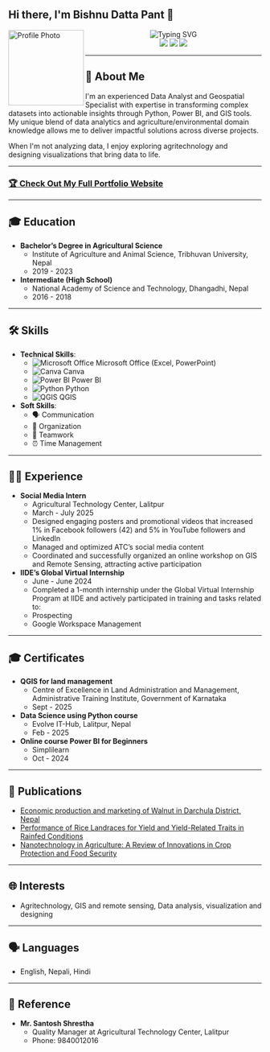 ## Hi there, I'm Bishnu Datta Pant 👋
<img src="assets/profile.jpg" alt="Profile Photo" width="150" align="left"> <!-- Optional: Add photo if uploaded -->

<p align="center">
  <img src="https://readme-typing-svg.herokuapp.com?font=Fira+Code&pause=1000&color=2E9EF7&center=true&vCenter=true&width=600&lines=Data+Analyst+%7C+Geospatial+Specialist;Transforming+Data+into+Actionable+Insights;Agricultural+Data+Expert;GIS+%26+Visualization+Enthusiast" alt="Typing SVG" /><br>
  <a href="https://linkedin.com/in/contactbishnupant"><img src="https://img.shields.io/badge/LinkedIn-Connect-blue?style=for-the-badge&logo=linkedin"></a>
  <a href="mailto:pantb813@gmail.com"><img src="https://img.shields.io/badge/Email-Contact-green?style=for-the-badge&logo=gmail"></a>
  <a href="https://github.com/Bishnu324/BishnuDattaPant_CV.pdf" download><img src="https://img.shields.io/badge/Download%20CV-PDF-orange?style=for-the-badge"></a>
</p>

---

## 🚀 About Me
I'm an experienced Data Analyst and Geospatial Specialist with expertise in transforming complex datasets into actionable insights through Python, Power BI, and GIS tools. My unique blend of data analytics and agriculture/environmental domain knowledge allows me to deliver impactful solutions across diverse projects.

When I'm not analyzing data, I enjoy exploring agritechnology and designing visualizations that bring data to life.

---

### [🏆 Check Out My Full Portfolio Website](https://Bishnu324.github.io/)

---

## 🎓 Education
- **Bachelor’s Degree in Agricultural Science**
  - Institute of Agriculture and Animal Science, Tribhuvan University, Nepal
  - 2019 - 2023
- **Intermediate (High School)**
  - National Academy of Science and Technology, Dhangadhi, Nepal
  - 2016 - 2018

---

## 🛠️ Skills
- **Technical Skills**: 
  - <img src="https://img.shields.io/badge/Microsoft%20Office-Expert-217346?style=flat&logo=microsoft-office&logoColor=white" alt="Microsoft Office"> Microsoft Office (Excel, PowerPoint)
  - <img src="https://img.shields.io/badge/Canva-Intermediate-00C4B4?style=flat&logo=canva" alt="Canva"> Canva
  - <img src="https://img.shields.io/badge/Power%20BI-Expert-F2C811?style=flat&logo=powerbi" alt="Power BI"> Power BI
  - <img src="https://img.shields.io/badge/Python-Intermediate-3776AB?style=flat&logo=python" alt="Python"> Python
  - <img src="https://img.shields.io/badge/QGIS-Intermediate-589636?style=flat" alt="QGIS"> QGIS
- **Soft Skills**: 
  - 🗣️ Communication
  - 📅 Organization
  - 🤝 Teamwork
  - ⏰ Time Management

---

## 👨‍💼 Experience
- **Social Media Intern**
  - Agricultural Technology Center, Lalitpur
  - March - July 2025
  - Designed engaging posters and promotional videos that increased 1% in Facebook followers (42) and 5% in YouTube followers and LinkedIn
  - Managed and optimized ATC’s social media content
  - Coordinated and successfully organized an online workshop on GIS and Remote Sensing, attracting active participation
- **IIDE’s Global Virtual Internship**
  - June - June 2024
  - Completed a 1-month internship under the Global Virtual Internship Program at IIDE and actively participated in training and tasks related to:
  - Prospecting
  - Google Workspace Management

---

## 🎓 Certificates
- **QGIS for land management**
  - Centre of Excellence in Land Administration and Management, Administrative Training Institute, Government of Karnataka
  - Sept - 2025
- **Data Science using Python course**
  - Evolve IT-Hub, Lalitpur, Nepal
  - Feb - 2025
- **Online course Power BI for Beginners**
  - Simplilearn
  - Oct - 2024

---

## 📝 Publications
- [Economic production and marketing of Walnut in Darchula District, Nepal](https://doi.org/10.1000/xyz123)
- [Performance of Rice Landraces for Yield and Yield-Related Traits in Rainfed Conditions](https://doi.org/10.1000/abc456)
- [Nanotechnology in Agriculture: A Review of Innovations in Crop Protection and Food Security](https://doi.org/10.1000/def789)

---

## 🌐 Interests
- Agritechnology, GIS and remote sensing, Data analysis, visualization and designing

---

## 🗣️ Languages
- English, Nepali, Hindi

---

## 🔗 Reference
- **Mr. Santosh Shrestha**
  - Quality Manager at Agricultural Technology Center, Lalitpur
  - Phone: 9840012016
